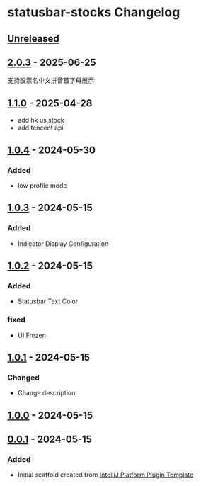 <!-- Keep a Changelog guide -> https://keepachangelog.com -->

# statusbar-stocks Changelog

## [Unreleased]

## [2.0.3] - 2025-06-25

支持股票名中文拼音首字母展示

## [1.1.0] - 2025-04-28

- add hk us stock
- add tencent api

## [1.0.4] - 2024-05-30

### Added

- low profile mode

## [1.0.3] - 2024-05-15

### Added

- Indicator Display Configuration

## [1.0.2] - 2024-05-15

### Added

- Statusbar Text Color

### fixed

- UI Frozen

## [1.0.1] - 2024-05-15

### Changed

- Change description

## [1.0.0] - 2024-05-15

## [0.0.1] - 2024-05-15

### Added

- Initial scaffold created from [IntelliJ Platform Plugin Template](https://github.com/JetBrains/intellij-platform-plugin-template)

[Unreleased]: https://github.com/hms58/statusbar-stocks-plus/compare/v2.0.3...HEAD
[2.0.3]: https://github.com/hms58/statusbar-stocks-plus/compare/v1.1.0...v2.0.3
[1.1.0]: https://github.com/hms58/statusbar-stocks-plus/compare/v1.0.4...v1.1.0
[1.0.4]: https://github.com/hms58/statusbar-stocks-plus/compare/v1.0.3...v1.0.4
[1.0.3]: https://github.com/xiaohundun/statusbar-stocks/compare/v1.0.2...v1.0.3
[1.0.2]: https://github.com/xiaohundun/statusbar-stocks/compare/v1.0.0...v1.0.2
[1.0.1]: https://github.com/xiaohundun/statusbar-stocks/compare/v1.0.0...v1.0.1
[1.0.0]: https://github.com/xiaohundun/statusbar-stocks/compare/v0.0.1...v1.0.0
[0.0.1]: https://github.com/xiaohundun/statusbar-stocks/commits/v0.0.1
